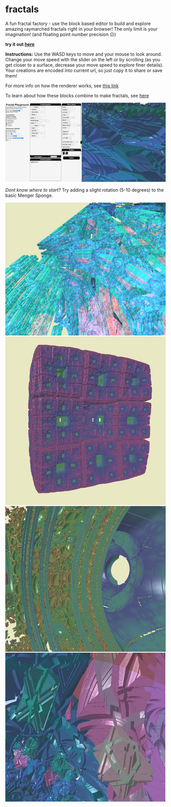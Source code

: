 # fractals
A fun fractal factory - use the block based editor to build and explore amazing raymarched fractals right in your browser! The only limit is your imagination! (and floating point number precision ☹️)

**try it out [here](https://aidanblumlevine.github.io/fractals/)**

**Instructions:** Use the WASD keys to move and your mouse to look around. Change your move speed with the slider on the left or by scrolling (as you get closer to a surface, decrease your move speed to explore finer details). Your creations are encoded into current url, so just copy it to share or save them!

For more info on how the renderer works, see [this link](https://michaelwalczyk.com/blog-ray-marching.html)

To learn about how these blocks combine to make fractals, see [here](https://iquilezles.org/articles/menger/)

![preview image](https://github.com/AidanBlumLevine/fractals/blob/main/preview.png)

*Dont know where to start?* Try adding a slight rotation (5-10 degrees) to the basic Menger Sponge.

![preview image](https://github.com/AidanBlumLevine/fractals/blob/main/fractal_beam.png)
![preview image](https://github.com/AidanBlumLevine/fractals/blob/main/fractal_sponge.png)
![preview image](https://github.com/AidanBlumLevine/fractals/blob/main/fractal_sphere.png)
![preview image](https://github.com/AidanBlumLevine/fractals/blob/main/fractal_crystals.png)

